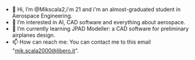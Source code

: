 - 👋 Hi, I’m @Mikscala2,i'm 21 and i'm an almost-graduated student in Aerospace Engineering.
- 👀 I’m interested in AI, CAD software and everything about aerospace. 
- 🌱 I’m currently learning JPAD Modeller: a CAD software for preliminary airplanes design.
- 📫 How can reach me: You can contact me to this email "mik.scala2000@libero.it".

<!---
Mikscala2/Mikscala2 is a ✨ special ✨ repository because its `README.md` (this file) appears on your GitHub profile.
You can click the Preview link to take a look at your changes.
--->
